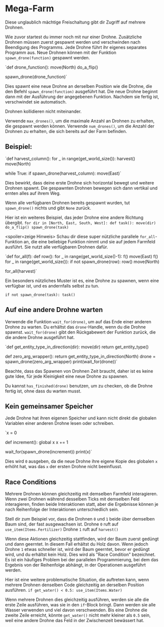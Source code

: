 # Mega-Farm
Diese unglaublich mächtige Freischaltung gibt dir Zugriff auf mehrere Drohnen.

Wie zuvor startest du immer noch mit nur einer Drohne. Zusätzliche Drohnen müssen zuerst gespawnt werden und verschwinden nach Beendigung des Programms.
Jede Drohne führt ihr eigenes separates Programm aus. Neue Drohnen können mit der Funktion `spawn_drone(function)` gespawnt werden.

`def drone_function():
    move(North)
    do_a_flip()

spawn_drone(drone_function)`

Dies spawnt eine neue Drohne an derselben Position wie die Drohne, die den Befehl `spawn_drone(function)` ausgeführt hat. Die neue Drohne beginnt dann mit der Ausführung der angegebenen Funktion. Nachdem sie fertig ist, verschwindet sie automatisch.

Drohnen kollidieren nicht miteinander.

Verwende `max_drones()`, um die maximale Anzahl an Drohnen zu erhalten, die gespawnt werden können.
Verwende `num_drones()`, um die Anzahl der Drohnen zu erhalten, die sich bereits auf der Farm befinden.


## Beispiel:
`def harvest_column():
    for _ in range(get_world_size()):
        harvest()
        move(North)

while True:
    if spawn_drone(harvest_column):
        move(East)`

Dies bewirkt, dass deine erste Drohne sich horizontal bewegt und weitere Drohnen spawnt. Die gespawnten Drohnen bewegen sich dann vertikal und ernten alles auf ihrem Weg.

Wenn alle verfügbaren Drohnen bereits gespawnt wurden, tut `spawn_drone()` nichts und gibt `None` zurück.

Hier ist ein weiteres Beispiel, das jeder Drohne eine andere Richtung übergibt.
`for dir in [North, East, South, West]:
    def task():
        move(dir)
        do_a_flip()
    spawn_drone(task)`

<spoiler=zeige Hinweis> Schau dir diese super nützliche parallele `for_all`-Funktion an, die eine beliebige Funktion nimmt und sie auf jedem Farmfeld ausführt. Sie nutzt alle verfügbaren Drohnen dafür.

`def for_all(f):
	def row():
		for _ in range(get_world_size()-1):
			f()
			move(East)
		f()
	for _ in range(get_world_size()):
		if not spawn_drone(row):
			row()
		move(North)

for_all(harvest)`

Ein besonders nützliches Muster ist es, eine Drohne zu spawnen, wenn eine verfügbar ist, und es andernfalls selbst zu tun.

`if not spawn_drone(task):
	task()`
</spoiler>

## Auf eine andere Drohne warten
Verwende die Funktion `wait_for(drone)`, um auf das Ende einer anderen Drohne zu warten. Du erhältst das `drone`-Handle, wenn du die Drohne spawnst.
`wait_for(drone)` gibt den Rückgabewert der Funktion zurück, die die andere Drohne ausgeführt hat.

`def get_entity_type_in_direction(dir):
    move(dir)
    return get_entity_type()

def zero_arg_wrapper():
    return get_entity_type_in_direction(North)
drone = spawn_drone(zero_arg_wrapper)
print(wait_for(drone))`

Beachte, dass das Spawnen von Drohnen Zeit braucht, daher ist es keine gute Idee, für jede Kleinigkeit eine neue Drohne zu spawnen.

Du kannst `has_finished(drone)` benutzen, um zu checken, ob die Drohne fertig ist, ohne dass du warten musst.

## Kein gemeinsamer Speicher
Jede Drohne hat ihren eigenen Speicher und kann nicht direkt die globalen Variablen einer anderen Drohne lesen oder schreiben.

`x = 0

def increment():
    global x
    x += 1

wait_for(spawn_drone(increment))
print(x)`

Dies wird `0` ausgeben, da die neue Drohne ihre eigene Kopie des globalen `x` erhöht hat, was das `x` der ersten Drohne nicht beeinflusst.

## Race Conditions
Mehrere Drohnen können gleichzeitig mit demselben Farmfeld interagieren. Wenn zwei Drohnen während desselben Ticks mit demselben Feld interagieren, finden beide Interaktionen statt, aber die Ergebnisse können je nach Reihenfolge der Interaktionen unterschiedlich sein.

Stell dir zum Beispiel vor, dass die Drohnen `0` und `1` beide über demselben Baum sind, der fast ausgewachsen ist.
Drohne `0` ruft auf
`use_item(Items.Fertilizer)`
Drohne `1` ruft auf
`harvest()`

Wenn diese Aktionen gleichzeitig stattfinden, wird der Baum zuerst gedüngt und dann geerntet. In diesem Fall erhältst du Holz davon. Wenn jedoch Drohne `1` etwas schneller ist, wird der Baum geerntet, bevor er gedüngt wird, und du erhältst kein Holz.
Dies wird als "Race Condition" bezeichnet. Es ist ein häufiges Problem bei der parallelen Programmierung, bei dem das Ergebnis von der Reihenfolge abhängt, in der Operationen ausgeführt werden.

Hier ist eine weitere problematische Situation, die auftreten kann, wenn mehrere Drohnen denselben Code gleichzeitig an derselben Position ausführen.
`if get_water() < 0.5:
    use_item(Items.Water)`

Wenn mehrere Drohnen dies gleichzeitig ausführen, werden sie alle die erste Zeile ausführen, was sie in den `if`-Block bringt. Dann werden sie alle Wasser verwenden und viel davon verschwenden.
Bis eine Drohne die zweite Zeile erreicht, könnte `get_water()` nicht mehr kleiner als `0.5` sein, weil eine andere Drohne das Feld in der Zwischenzeit bewässert hat.